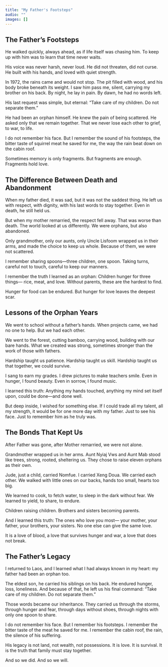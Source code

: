 ```yaml
---
title: "My Father's Footsteps"
audio: ""
images: []
---
```


## The Father’s Footsteps  

He walked quickly, always ahead, as if life itself was chasing him.
To keep up with him was to learn that time never waits.

His voice was never harsh, never loud.
He did not threaten, did not curse.
He built with his hands, and loved with quiet strength.

In 1972, the rains came and would not stop.
The pit filled with wood, and his body broke beneath its weight.
I saw him pass me, silent, carrying my brother on his back.
By night, he lay in pain. By dawn, he had no words left.

His last request was simple, but eternal:
“Take care of my children. Do not separate them.”

He had been an orphan himself. He knew the pain of being scattered.
He asked only that we remain together.
That we never lose each other to grief, to war, to life.

I do not remember his face.
But I remember the sound of his footsteps,
the bitter taste of squirrel meat he saved for me,
the way the rain beat down on the cabin roof.

Sometimes memory is only fragments.
But fragments are enough.
Fragments hold love.

## The Difference Between Death and Abandonment 

When my father died, it was sad, but it was not the saddest thing.
He left us with respect, with dignity, with his last words to stay together.
Even in death, he still held us.

But when my mother remarried, the respect fell away.
That was worse than death.
The world looked at us differently.
We were orphans, but also abandoned.

Only grandmother, only our aunts, only Uncle Lisfoom
wrapped us in their arms,
and made the choice to keep us whole.
Because of them, we were not scattered.

I remember sharing spoons—three children, one spoon.
Taking turns, careful not to touch,
careful to keep our manners.

I remember the truth I learned as an orphan:
Children hunger for three things—
rice, meat, and love.
Without parents, these are the hardest to find.

Hunger for food can be endured.
But hunger for love leaves the deepest scar.

## Lessons of the Orphan Years 

We went to school without a father’s hands.
When projects came, we had no one to help.
But we had each other.

We went to the forest,
cutting bamboo, carrying wood,
building with our bare hands.
What we created was strong,
sometimes stronger than the work of those with fathers.

Hardship taught us patience.
Hardship taught us skill.
Hardship taught us that together,
we could survive.

I sang to earn my grades.
I drew pictures to make teachers smile.
Even in hunger, I found beauty.
Even in sorrow, I found music.

I learned this truth:
Anything my hands touched,
anything my mind set itself upon,
could be done—and done well.

But deep inside, I wished for something else.
If I could trade all my talent, all my strength,
it would be for one more day with my father.
Just to see his face.
Just to remember him as he truly was.

## The Bonds That Kept Us  

After Father was gone,
after Mother remarried,
we were not alone.

Grandmother wrapped us in her arms.
Aunt Nyiaj Vws and Aunt Mab stood like trees,
strong, rooted, sheltering us.
They chose to raise eleven orphans as their own.

Jude, just a child, carried Nomfue.
I carried Xeng Doua.
We carried each other.
We walked with little ones on our backs,
hands too small, hearts too big.

We learned to cook, to fetch water,
to sleep in the dark without fear.
We learned to yield, to share, to endure.

Children raising children.
Brothers and sisters becoming parents.

And I learned this truth:
The ones who love you most—
your mother, your father, your brothers, your sisters.
No one else can give the same love.

It is a love of blood,
a love that survives hunger and war,
a love that does not break.

## The Father’s Legacy  

I returned to Laos,
and I learned what I had always known in my heart:
my father had been an orphan too.

The eldest son,
he carried his siblings on his back.
He endured hunger, loss, loneliness.
And because of that,
he left us his final command:
“Take care of my children. Do not separate them.”

Those words became our inheritance.
They carried us through the storms,
through hunger and fear,
through days without shoes,
through nights with only one spoon to share.

I do not remember his face.
But I remember his footsteps.
I remember the bitter taste of the meat he saved for me.
I remember the cabin roof, the rain, the silence of his suffering.

His legacy is not land,
not wealth, not possessions.
It is love.
It is survival.
It is the truth that family must stay together.

And so we did.
And so we will.